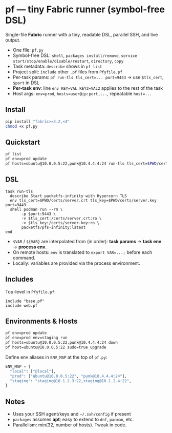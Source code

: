 # pf — tiny Fabric runner (symbol-free DSL)

Single-file **Fabric** runner with a tiny, readable DSL, parallel SSH, and live output.

- One file: `pf.py`
- Symbol-free DSL: `shell`, `packages install/remove`, `service start/stop/enable/disable/restart`, `directory`, `copy`
- Task metadata: `describe` shows in `pf list`
- Project split: `include` other `.pf` files from `Pfyfile.pf`
- Per-task params: `pf run-tls tls_cert=... port=9443` → use `$tls_cert`, `$port` in DSL
- **Per-task env**: line `env KEY=VAL KEY2=VAL2` applies to the rest of the task
- Host args: `env=prod`, `hosts=user@ip:port,...`, repeatable `host=...`

## Install

```bash
pip install "fabric>=3.2,<4"
chmod +x pf.py
```

## Quickstart

```bash
pf list
pf env=prod update
pf hosts=ubuntu@10.0.0.5:22,punk@10.4.4.4:24 run-tls tls_cert=$PWD/certs/server.crt tls_key=$PWD/certs/server.key port=9443
```

## DSL

```text
task run-tls
  describe Start packetfs-infinity with Hypercorn TLS
  env tls_cert=$PWD/certs/server.crt tls_key=$PWD/certs/server.key port=9443
  shell podman run --rm \
       -p $port:9443 \
       -v $tls_cert:/certs/server.crt:ro \
       -v $tls_key:/certs/server.key:ro \
       packetfs/pfs-infinity:latest
end
```

- `$VAR` / `${VAR}` are interpolated from (in order): **task params** → **task env** → **process env**.
- On remote hosts: `env` is translated to `export VAR=...;` before each command.
- Locally: variables are provided via the process environment.

## Includes

Top-level in `Pfyfile.pf`:

```text
include "base.pf"
include web.pf
```

## Environments & Hosts

```bash
pf env=prod update
pf env=prod env=staging run
pf hosts=ubuntu@10.0.0.5:22,punk@10.4.4.4:24 down
pf host=ubuntu@10.0.0.5:22 sudo=true upgrade
```

Define env aliases in `ENV_MAP` at the top of `pf.py`:

```python
ENV_MAP = {
  "local": ["@local"],
  "prod": ["ubuntu@10.0.0.5:22", "punk@10.4.4.4:24"],
  "staging": "staging@10.1.2.3:22,staging@10.1.2.4:22",
}
```

## Notes

- Uses your SSH agent/keys and `~/.ssh/config` if present
- `packages` assumes **apt**; easy to extend to `dnf`, `pacman`, etc.
- Parallelism: min(32, number of hosts). Tweak in code.
